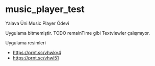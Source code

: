 # music_player_test
Yalava Üni Music Player Ödevi

Uygulama bitmemiştir.
TODO
remainTime gibi Textviewler çalışmıyor.

Uygulama resimleri
* https://prnt.sc/vhwky4
* https://prnt.sc/vhwl51
